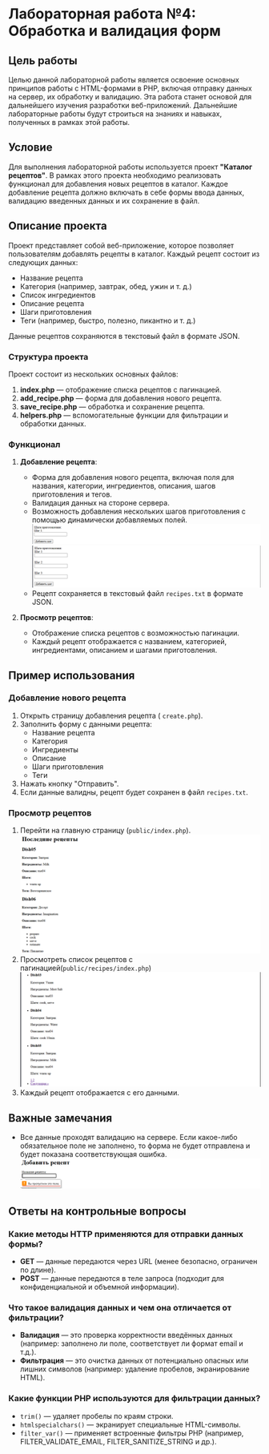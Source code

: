 # Лабораторная работа №4: Обработка и валидация форм

## Цель работы

Целью данной лабораторной работы является освоение основных принципов работы с HTML-формами в PHP, включая отправку данных на сервер, их обработку и валидацию. Эта работа станет основой для дальнейшего изучения разработки веб-приложений. Дальнейшие лабораторные работы будут строиться на знаниях и навыках, полученных в рамках этой работы.

## Условие

Для выполнения лабораторной работы используется проект **"Каталог рецептов"**. В рамках этого проекта необходимо реализовать функционал для добавления новых рецептов в каталог. Каждое добавление рецепта должно включать в себе формы ввода данных, валидацию введенных данных и их сохранение в файл.

## Описание проекта

Проект представляет собой веб-приложение, которое позволяет пользователям добавлять рецепты в каталог. Каждый рецепт состоит из следующих данных:

- Название рецепта
- Категория (например, завтрак, обед, ужин и т. д.)
- Список ингредиентов
- Описание рецепта
- Шаги приготовления
- Теги (например, быстро, полезно, пикантно и т. д.)

Данные рецептов сохраняются в текстовый файл в формате JSON.

### Структура проекта

Проект состоит из нескольких основных файлов:

1. **index.php** — отображение списка рецептов с пагинацией.
2. **add_recipe.php** — форма для добавления нового рецепта.
3. **save_recipe.php** — обработка и сохранение рецепта.
4. **helpers.php** — вспомогательные функции для фильтрации и обработки данных.

### Функционал

1. **Добавление рецепта**:
    - Форма для добавления нового рецепта, включая поля для названия, категории, ингредиентов, описания, шагов приготовления и тегов.
    - Валидация данных на стороне сервера.
    - Возможность добавления нескольких шагов приготовления с помощью динамически добавляемых полей.
    ![1 Step](images/step1.png)
    ![3 Step](images/step3.png)
    - Рецепт сохраняется в текстовый файл `recipes.txt` в формате JSON.

2. **Просмотр рецептов**:
    - Отображение списка рецептов с возможностью пагинации.
    - Каждый рецепт отображается с названием, категорией, ингредиентами, описанием и шагами приготовления.

## Пример использования

### Добавление нового рецепта

1. Открыть страницу добавления рецепта ( `create.php`).
2. Заполнить форму с данными рецепта:
   - Название рецепта
   - Категория
   - Ингредиенты
   - Описание
   - Шаги приготовления
   - Теги
3. Нажать кнопку "Отправить".
4. Если данные валидны, рецепт будет сохранен в файл `recipes.txt`.

### Просмотр рецептов

1. Перейти на главную страницу (`public/index.php`).
![Main page](images/visitingPage.png)
2. Просмотреть список рецептов с пагинацией(`public/recipes/index.php`)
![All Receipes](images/allrReceipes.png)
3. Каждый рецепт отображается с его данными.

## Важные замечания

- Все данные проходят валидацию на сервере. Если какое-либо обязательное поле не заполнено, то форма не будет отправлена и будет показана соответствующая ошибка.
![Validation](images/validation.png)

## Ответы на контрольные вопросы

### Какие методы HTTP применяются для отправки данных формы?

- **GET** — данные передаются через URL (менее безопасно, ограничен по длине).
- **POST** — данные передаются в теле запроса (подходит для конфиденциальной и объемной информации).

### Что такое валидация данных и чем она отличается от фильтрации?

- **Валидация** — это проверка корректности введённых данных (например: заполнено ли поле, соответствует ли формат email и т.д.).
- **Фильтрация** — это очистка данных от потенциально опасных или лишних символов (например: удаление пробелов, экранирование HTML).

### Какие функции PHP используются для фильтрации данных?

- `trim()` — удаляет пробелы по краям строки.
- `htmlspecialchars()` — экранирует специальные HTML-символы.
- `filter_var()` — применяет встроенные фильтры PHP (например, FILTER_VALIDATE_EMAIL, FILTER_SANITIZE_STRING и др.).

